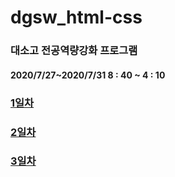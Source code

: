 # dgsw_html-css
### 대소고 전공역량강화 프로그램

#### 2020/7/27~2020/7/31 8 : 40 ~ 4 : 10

### [1일차](https://github.com/limjh0513/dgsw_html-css/blob/master/Day1/Day1.md)

### [2일차](https://github.com/limjh0513/dgsw_html-css/blob/master/Day2/Day2.md)

### [3일차](https://github.com/limjh0513/dgsw_html-css/blob/master/Day3/Day3.md)

